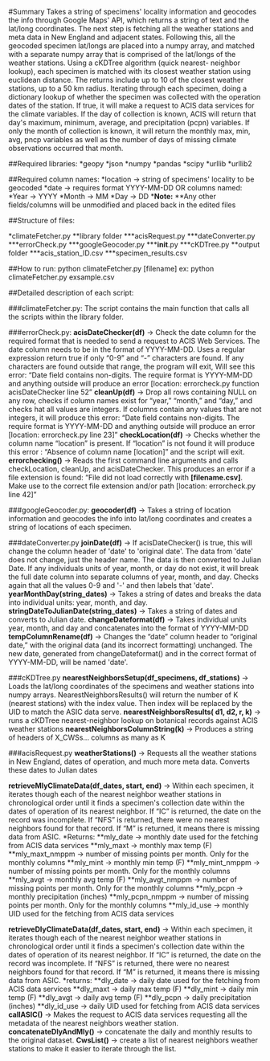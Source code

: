 #Summary
Takes a string of specimens' locality information and geocodes the info through Google Maps' API,
which returns a string of text and the lat/long coordinates. The next step is fetching all the weather
stations and meta data in New England and adjacent states. Following this, all the geocoded
specimen lat/longs are placed into a numpy array, and matched with a separate numpy array that is
comprised of the lat/longs of the weather stations. Using a cKDTree algorithm (quick nearest-
neighbor lookup), each specimen is matched with its closest weather station using euclidean
distance. The returns include up to 10 of the closest weather stations, up to a 50 km radius. Iterating
through each specimen, doing a dictionary lookup of whether the specimen was collected with the
operation dates of the station. If true, it will make a request to ACIS data services for the climate
variables. If the day of collection is known, ACIS will return that day's maximum, minimum, average,
and precipitation (pcpn) variables. If only the month of collection is known, it will return the monthly
max, min, avg, pncp variables as well as the number of days of missing climate observations
occurred that month.

##Required libraries:
*geopy
*json
*numpy
*pandas
*scipy
*urllib
*urllib2

##Required column names:
*location → string of specimens' locality to be geocoded
*date → requires format YYYY-MM-DD OR columns named:
*Year → YYYY
*Month → MM
*Day → DD
***Note:**
**Any other fields/columns will be unmodified and placed back in the edited files

##Structure of files:

*climateFetcher.py
**library folder
***acisRequest.py
***dateConverter.py
***errorCheck.py
***googleGeocoder.py
***__init__.py
***cKDTree.py
**output folder
***acis_station_ID.csv
***specimen_results.csv

##How to run:
python climateFetcher.py [filename]
ex: python climateFetcher.py exsample.csv


##Detailed description of each script:


###climateFetcher.py:
The script contains the main function that calls all the scripts within the library folder. 

###errorCheck.py:
**acisDateChecker(df)** → Check the date column for the required format that is needed to send a request to ACIS Web Services. The date column needs to be in the format of YYYY-MM-DD. Uses a regular expression return true if only “0-9” and “-” characters are found. If any characters are found outside that range, the program will exit, Will see this error: “Date field contains non-digits. The require format is YYYY-MM-DD and anything outside will produce an error [location: errorcheck.py function acisDateChecker line 52”
**cleanUp(df)** → Drop all rows containing NULL on any row, checks if column names exist for “year,” “month,” and “day,” and checks hat all values are integers. If columns contain any values that are not integers, it will produce this error: “Date field contains non-digits. The require format is YYYY-MM-DD and anything outside will produce an error [location: errorcheck.py line 23]”
**checkLocation(df)** → Checks whether the column name “location” is present. If “location” is not found it will produce this error : “Absence of column name [location]” and the script will exit.
**errorchecking()** → Reads the first command line arguments and calls checkLocation, cleanUp, and acisDateChecker. This produces an error if a file extension is found: “File did not load correctly with **[filename.csv]**. Make use to the correct file extension and/or path [location: errorcheck.py line 42]”

###googleGeocoder.py:
**geocoder(df)** → Takes a string of location information and geocodes the info into lat/long coordinates and creates a string of locations of each specimen.

###dateConverter.py
**joinDate(df)** → If acisDateChecker() is true, this will change the column header of 'date' to 'original date'. The data from 'date' does not change, just the header name. The data is then converted to Julian Date. If any individuals units of year, month, or day do not exist, it will break the full date column into separate columns of year, month, and day. Checks again that all the values 0-9 and '-' and then labels that 'date'. 
**yearMonthDay(string_dates)** → Takes a string of dates and breaks the data into individual units: year, month, and day.
**stringDateToJulianDate(string_dates)** →  Takes a string of dates and converts to Julian date.
**changeDateformat(df)** → Takes individual units year, month, and day and concatenates into the format of YYYY-MM-DD
**tempColumnRename(df)** → Changes the “date” column header to “original date,” with the original data (and its incorrect formatting) unchanged. The new date, generated from changeDateformat() and in the correct format of YYYY-MM-DD, will be named 'date'.

###cKDTree.py
**nearestNeighborsSetup(df_specimens, df_stations)** → Loads the lat/long coordinates of the specimens and weather stations into numpy arrays.  NearestNeighborsResults() will return the number of K (nearest stations) with the index value. Then index will be replaced by the UID to match the ASIC data serve.
**nearestNeighborsResults( d1, d2, r, k)** → runs a cKDTree nearest-neighbor lookup on botanical records against ACIS weather stations 
**nearestNeighborsColumnString(k)** → Produces a string of headers of X_CWSs... columns as many as K

###acisRequest.py 
**weatherStations()** → Requests all the weather stations in New England, dates of operation, and much more meta data. Converts these dates to Julian dates  

**retrieveMlyClimateData(df_dates, start, end)** → Within each specimen, it iterates though each of the nearest neighbor weather stations in chronological order until it finds a specimen's collection date within the dates of operation of its nearest neighbor. If “IC” is returned, the date on the record was incomplete. If “NFS” is returned, there were no nearest neighbors found for that record. If “M” is returned, it means there is missing data from ASIC.
*Returns:
**mly_date → monthly date used for the fetching from ACIS data services
**mly_maxt → monthly max temp (F)
**mly_maxt_nmppm → number of missing points per month. Only for the monthly columns
**mly_mint → monthly min temp (F)
**mly_mint_nmppm → number of missing points per month. Only for the monthly columns 
**mly_avgt → monthly avg temp (F)
**mly_avgt_nmppm → number of missing points per month. Only for the monthly columns
**mly_pcpn → monthly precipitation (inches)
**mly_pcpn_nmppm → number of missing points per month. Only for the monthly columns
**mly_id_use → monthly UID used for the fetching from ACIS data services

**retrieveDlyClimateData(df_dates, start, end)** → Within each specimen, it iterates though each of the nearest neighbor weather stations in chronological order until it finds a specimen's collection date within the dates of operation of its nearest neighbor. If “IC” is returned, the date on the record was incomplete. If “NFS” is returned, there were no nearest neighbors found for that record. If “M” is returned, it means there is missing data from ASIC.
*returns:
**dly_date → daily date used for the fetching from ACIS data services
**dly_maxt → daily max temp (F)
**dly_mint → daily min temp (F)
**dly_avgt → daily avg temp (F)
**dly_pcpn → daily precipitation (inches)
**dly_id_use → daily UID used for fetching from ACIS data services
**callASIC()** → Makes the request to ACIS data services requesting all the metadata of the nearest neighbors weather station.
**concatenateDlyAndMly()** → concatenate the daily and monthly results to the original dataset.
**CwsList()** → create a list of nearest neighbors weather stations to make it easier to iterate through the list. 

